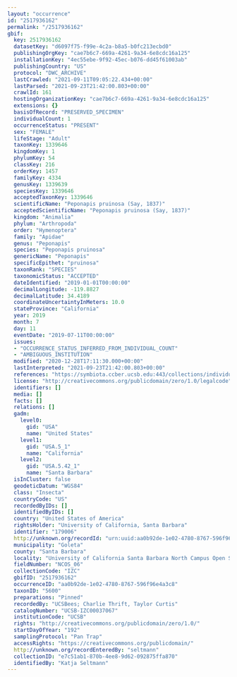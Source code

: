 ```yaml
---
layout: "occurrence"
id: "2517936162"
permalink: "/2517936162"
gbif:
  key: 2517936162
  datasetKey: "d6097f75-f99e-4c2a-b8a5-b0fc213ecbd0"
  publishingOrgKey: "cae7b6c7-669a-4261-9a34-6e8cdc16a125"
  installationKey: "4ec55ebe-9f92-45ec-b076-dd45f61003ab"
  publishingCountry: "US"
  protocol: "DWC_ARCHIVE"
  lastCrawled: "2021-09-11T09:05:22.434+00:00"
  lastParsed: "2021-09-23T21:42:00.803+00:00"
  crawlId: 161
  hostingOrganizationKey: "cae7b6c7-669a-4261-9a34-6e8cdc16a125"
  extensions: {}
  basisOfRecord: "PRESERVED_SPECIMEN"
  individualCount: 1
  occurrenceStatus: "PRESENT"
  sex: "FEMALE"
  lifeStage: "Adult"
  taxonKey: 1339646
  kingdomKey: 1
  phylumKey: 54
  classKey: 216
  orderKey: 1457
  familyKey: 4334
  genusKey: 1339639
  speciesKey: 1339646
  acceptedTaxonKey: 1339646
  scientificName: "Peponapis pruinosa (Say, 1837)"
  acceptedScientificName: "Peponapis pruinosa (Say, 1837)"
  kingdom: "Animalia"
  phylum: "Arthropoda"
  order: "Hymenoptera"
  family: "Apidae"
  genus: "Peponapis"
  species: "Peponapis pruinosa"
  genericName: "Peponapis"
  specificEpithet: "pruinosa"
  taxonRank: "SPECIES"
  taxonomicStatus: "ACCEPTED"
  dateIdentified: "2019-01-01T00:00:00"
  decimalLongitude: -119.8827
  decimalLatitude: 34.4189
  coordinateUncertaintyInMeters: 10.0
  stateProvince: "California"
  year: 2019
  month: 7
  day: 11
  eventDate: "2019-07-11T00:00:00"
  issues:
  - "OCCURRENCE_STATUS_INFERRED_FROM_INDIVIDUAL_COUNT"
  - "AMBIGUOUS_INSTITUTION"
  modified: "2020-12-28T17:11:30.000+00:00"
  lastInterpreted: "2021-09-23T21:42:00.803+00:00"
  references: "https://symbiota.ccber.ucsb.edu:443/collections/individual/index.php?occid=179006"
  license: "http://creativecommons.org/publicdomain/zero/1.0/legalcode"
  identifiers: []
  media: []
  facts: []
  relations: []
  gadm:
    level0:
      gid: "USA"
      name: "United States"
    level1:
      gid: "USA.5_1"
      name: "California"
    level2:
      gid: "USA.5.42_1"
      name: "Santa Barbara"
  isInCluster: false
  geodeticDatum: "WGS84"
  class: "Insecta"
  countryCode: "US"
  recordedByIDs: []
  identifiedByIDs: []
  country: "United States of America"
  rightsHolder: "University of California, Santa Barbara"
  identifier: "179006"
  http://unknown.org/recordId: "urn:uuid:aa0b92de-1e02-4780-8767-596f96e4a3c8"
  municipality: "Goleta"
  county: "Santa Barbara"
  locality: "University of California Santa Barbara North Campus Open Space"
  fieldNumber: "NCOS_06"
  collectionCode: "IZC"
  gbifID: "2517936162"
  occurrenceID: "aa0b92de-1e02-4780-8767-596f96e4a3c8"
  taxonID: "5600"
  preparations: "Pinned"
  recordedBy: "UCSBees; Charlie Thrift, Taylor Curtis"
  catalogNumber: "UCSB-IZC00037067"
  institutionCode: "UCSB"
  rights: "http://creativecommons.org/publicdomain/zero/1.0/"
  startDayOfYear: "192"
  samplingProtocol: "Pan Trap"
  accessRights: "https://creativecommons.org/publicdomain/"
  http://unknown.org/recordEnteredBy: "seltmann"
  collectionID: "e7c51ab1-870b-4ee8-9d62-092875ffa870"
  identifiedBy: "Katja Seltmann"
---
```

